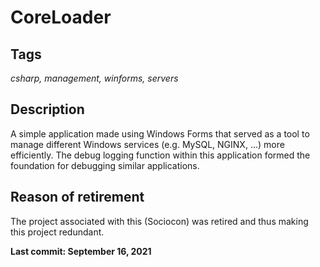 # CoreLoader

## Tags
*csharp, management, winforms, servers*

## Description
A simple application made using Windows Forms that served as a tool to manage different Windows services (e.g. MySQL, NGINX, ...) more efficiently.
The debug logging function within this application formed the foundation for debugging similar applications.

## Reason of retirement
The project associated with this (Sociocon) was retired and thus making this project redundant.

**Last commit: September 16, 2021**